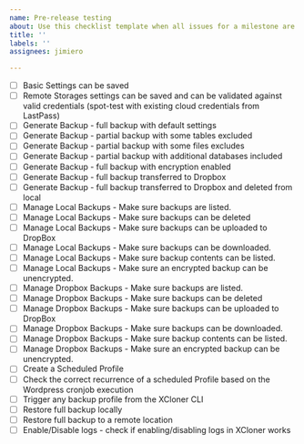 ```yaml
---
name: Pre-release testing
about: Use this checklist template when all issues for a milestone are complete.
title: ''
labels: ''
assignees: jimiero

---
```


- [ ] Basic Settings can be saved
- [ ] Remote Storages settings can be saved and can be validated against valid credentials (spot-test with existing cloud credentials from LastPass)
- [ ] Generate Backup - full backup with default settings
- [ ] Generate Backup - partial backup with some tables excluded
- [ ] Generate Backup - partial backup with some files excludes
- [ ] Generate Backup - partial backup with additional databases included
- [ ] Generate Backup - full backup with encryption enabled
- [ ] Generate Backup - full backup transferred to Dropbox
- [ ] Generate Backup - full backup transferred to Dropbox and deleted from local
- [ ] Manage Local Backups - Make sure backups are listed.
- [ ] Manage Local Backups - Make sure backups can be deleted
- [ ] Manage Local Backups - Make sure backups can be uploaded to DropBox
- [ ] Manage Local Backups - Make sure backups can be downloaded. 
- [ ] Manage Local Backups - Make sure backup contents can be listed.
- [ ] Manage Local Backups - Make sure an encrypted backup can be unencrypted.
- [ ] Manage Dropbox Backups - Make sure backups are listed.
- [ ] Manage Dropbox Backups - Make sure backups can be deleted
- [ ] Manage Dropbox Backups - Make sure backups can be uploaded to DropBox
- [ ] Manage Dropbox Backups - Make sure backups can be downloaded. 
- [ ] Manage Dropbox Backups - Make sure backup contents can be listed.
- [ ] Manage Dropbox Backups - Make sure an encrypted backup can be unencrypted.
- [ ] Create a Scheduled Profile
- [ ] Check the correct recurrence of a scheduled Profile based on the Wordpress cronjob execution
- [ ] Trigger any backup profile from the XCloner CLI 
- [ ] Restore full backup locally
- [ ] Restore full backup to a remote location
- [ ] Enable/Disable logs - check if enabling/disabling logs in XCloner works
